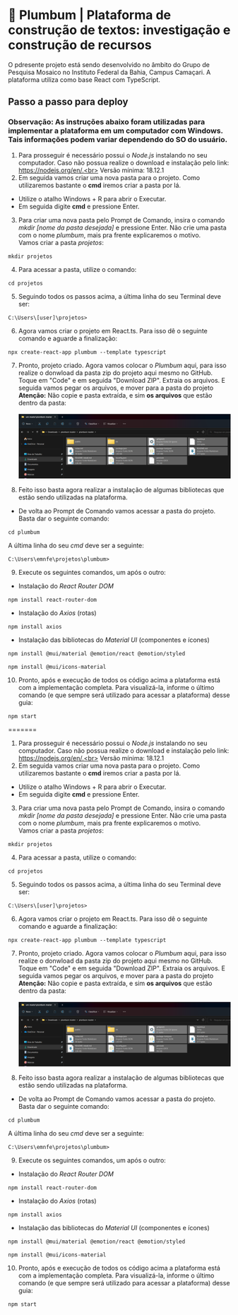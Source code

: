 # 📝 Plumbum | Plataforma de construção de textos: investigação e construção de recursos 

O pdresente projeto está sendo desenvolvido no âmbito do Grupo de Pesquisa Mosaico no Instituto Federal da Bahia, Campus Camaçari. A plataforma utiliza como base React com TypeScript. <br>
## Passo a passo para deploy

### **Observação:** As instruções abaixo foram utilizadas para implementar a plataforma em um computador com Windows. Tais informações podem variar dependendo do SO do usuário.

1. Para prosseguir é necessário possui o *Node.js* instalando no seu computador. Caso não possua realize o download e instalação pelo link:
https://nodejs.org/en/.<br>
Versão mínima: 18.12.1
2. Em seguida vamos criar uma nova pasta para o projeto. Como utilizaremos bastante o **cmd** iremos criar a pasta por lá.
- Utilize o atalho Windows + R para abrir o Executar.
- Em seguida digite **cmd** e pressione Enter.
3. Para criar uma nova pasta pelo Prompt de Comando, insira o comando *mkdir [nome da pasta desejada]* e pressione Enter. Não crie uma pasta com o nome *plumbum*, mais pra frente explicaremos o motivo.<br>
Vamos criar a pasta *projetos*:
~~~
mkdir projetos
~~~
4. Para acessar a pasta, utilize o comando:
~~~
cd projetos
~~~
5. Seguindo todos os passos acima, a última linha do seu Terminal deve ser:
~~~
C:\Users\[user]\projetos> 
~~~
6. Agora vamos criar o projeto em React.ts. Para isso dê o seguinte comando e aguarde a finalização:
~~~
npx create-react-app plumbum --template typescript
~~~
7. Pronto, projeto criado. Agora vamos colocar o *Plumbum* aqui, para isso realize o donwload da pasta zip do projeto aqui mesmo no GitHub. Toque em "Code" e em seguida "Download ZIP". Extraia os arquivos. E seguida vamos pegar os arquivos, e mover para a pasta do projeto
**Atenção:** Não copie e pasta extraída, e sim **os arquivos** que estão dentro da pasta:
<br> <br>
![Arquivos para deploy do Plumbum](src\shared\components\imgs\imgsReadme\filesplumbum.png)
 
 8. Feito isso basta agora realizar a instalação de algumas bibliotecas que estão sendo utilizadas na plataforma.
 - De volta ao Prompt de Comando vamos acessar a pasta do projeto. Basta dar o seguinte comando:
~~~
cd plumbum
~~~
A última linha do seu *cmd* deve ser a seguinte:
~~~
C:\Users\emnfe\projetos\plumbum>
~~~
9. Execute os seguintes comandos, um após o outro:

- Instalação do *React Router DOM*
~~~
npm install react-router-dom
~~~

- Instalação do *Axios* (rotas)
~~~
npm install axios
~~~

- Instalação das bibliotecas do *Material UI* (componentes e ícones)
~~~
npm install @mui/material @emotion/react @emotion/styled
~~~
~~~
npm install @mui/icons-material
~~~

10. Pronto, após e execução de todos os código acima a plataforma está com a implementação completa. Para visualizá-la, informe o último comando (e que sempre será utilizado para acessar a plataforma) desse guia:
~~~
npm start
~~~
=======
1. Para prosseguir é necessário possui o *Node.js* instalando no seu computador. Caso não possua realize o download e instalação pelo link:
https://nodejs.org/en/.<br>
Versão mínima: 18.12.1
2. Em seguida vamos criar uma nova pasta para o projeto. Como utilizaremos bastante o **cmd** iremos criar a pasta por lá.
- Utilize o atalho Windows + R para abrir o Executar.
- Em seguida digite **cmd** e pressione Enter.
3. Para criar uma nova pasta pelo Prompt de Comando, insira o comando *mkdir [nome da pasta desejada]* e pressione Enter. Não crie uma pasta com o nome *plumbum*, mais pra frente explicaremos o motivo.<br>
Vamos criar a pasta *projetos*:
~~~
mkdir projetos
~~~
4. Para acessar a pasta, utilize o comando:
~~~
cd projetos
~~~
5. Seguindo todos os passos acima, a última linha do seu Terminal deve ser:
~~~
C:\Users\[user]\projetos> 
~~~
6. Agora vamos criar o projeto em React.ts. Para isso dê o seguinte comando e aguarde a finalização:
~~~
npx create-react-app plumbum --template typescript
~~~
7. Pronto, projeto criado. Agora vamos colocar o *Plumbum* aqui, para isso realize o donwload da pasta zip do projeto aqui mesmo no GitHub. Toque em "Code" e em seguida "Download ZIP". Extraia os arquivos. E seguida vamos pegar os arquivos, e mover para a pasta do projeto
**Atenção:** Não copie e pasta extraída, e sim **os arquivos** que estão dentro da pasta:
<br> <br>
![Arquivos para deploy do Plumbum](src\shared\components\imgs\imgsReadme\filesplumbum.png)
 
 8. Feito isso basta agora realizar a instalação de algumas bibliotecas que estão sendo utilizadas na plataforma.
 - De volta ao Prompt de Comando vamos acessar a pasta do projeto. Basta dar o seguinte comando:
~~~
cd plumbum
~~~
A última linha do seu *cmd* deve ser a seguinte:
~~~
C:\Users\emnfe\projetos\plumbum>
~~~
9. Execute os seguintes comandos, um após o outro:

- Instalação do *React Router DOM*
~~~
npm install react-router-dom
~~~

- Instalação do *Axios* (rotas)
~~~
npm install axios
~~~

- Instalação das bibliotecas do *Material UI* (componentes e ícones)
~~~
npm install @mui/material @emotion/react @emotion/styled
~~~
~~~
npm install @mui/icons-material
~~~

10. Pronto, após e execução de todos os código acima a plataforma está com a implementação completa. Para visualizá-la, informe o último comando (e que sempre será utilizado para acessar a plataforma) desse guia:
~~~
npm start
~~~

